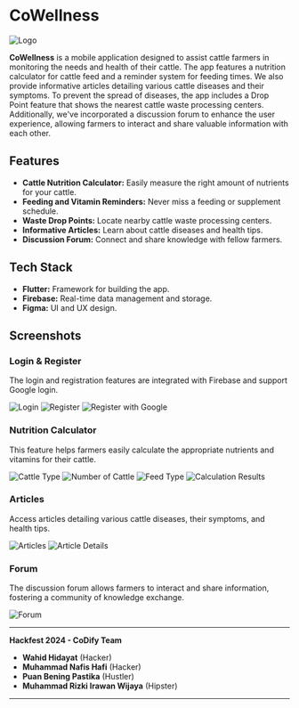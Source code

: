 # CoWellness

![Logo](screenshots/icon_app.png)

**CoWellness** is a mobile application designed to assist cattle farmers in monitoring the needs and health of their cattle. The app features a nutrition calculator for cattle feed and a reminder system for feeding times. We also provide informative articles detailing various cattle diseases and their symptoms. To prevent the spread of diseases, the app includes a Drop Point feature that shows the nearest cattle waste processing centers. Additionally, we've incorporated a discussion forum to enhance the user experience, allowing farmers to interact and share valuable information with each other.

## Features

- **Cattle Nutrition Calculator:** Easily measure the right amount of nutrients for your cattle.
- **Feeding and Vitamin Reminders:** Never miss a feeding or supplement schedule.
- **Waste Drop Points:** Locate nearby cattle waste processing centers.
- **Informative Articles:** Learn about cattle diseases and health tips.
- **Discussion Forum:** Connect and share knowledge with fellow farmers.

## Tech Stack

- **Flutter:** Framework for building the app.
- **Firebase:** Real-time data management and storage.
- **Figma:** UI and UX design.

## Screenshots

### Login & Register

The login and registration features are integrated with Firebase and support Google login.

![Login](screenshots/login.png)
![Register](screenshots/register.png)
![Register with Google](screenshots/regis_wtih_google.png)

### Nutrition Calculator

This feature helps farmers easily calculate the appropriate nutrients and vitamins for their cattle.

![Cattle Type](screenshots/jenis_sapi.png)
![Number of Cattle](screenshots/jumlah_sapi.png)
![Feed Type](screenshots/jenis_pakan.png)
![Calculation Results](screenshots/hasil_takaran.png)

### Articles

Access articles detailing various cattle diseases, their symptoms, and health tips.

![Articles](screenshots/artikel.png)
![Article Details](screenshots/detail_artikel.png)

### Forum

The discussion forum allows farmers to interact and share information, fostering a community of knowledge exchange.

![Forum](screenshots/forum.png)

---

**Hackfest 2024 - CoDify Team**

- **Wahid Hidayat** (Hacker)
- **Muhammad Nafis Hafi** (Hacker)
- **Puan Bening Pastika** (Hustler)
- **Muhammad Rizki Irawan Wijaya** (Hipster)

---
